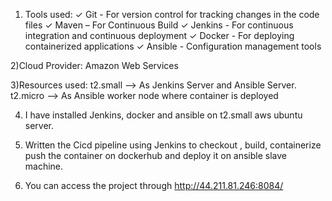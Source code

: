 1) Tools used:
  ✓ Git - For version control for tracking changes in the code files
  ✓ Maven – For Continuous Build
  ✓ Jenkins - For continuous integration and continuous deployment
  ✓ Docker - For deploying containerized applications
  ✓ Ansible - Configuration management tools

2)Cloud Provider: Amazon Web Services

3)Resources used:
   t2.small  --> As Jenkins Server and Ansible Server.
   t2.micro  --> As Ansible worker node where container is deployed

4) I have installed Jenkins, docker and ansible on t2.small aws ubuntu server.

5) Written the Cicd pipeline using Jenkins to checkout , build, containerize push the container on dockerhub and deploy it on ansible slave machine.

6) You can access the project through http://44.211.81.246:8084/

